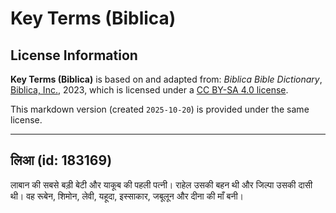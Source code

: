 # Key Terms (Biblica)

## License Information

**Key Terms (Biblica)** is based on and adapted from: _Biblica Bible Dictionary_, [Biblica, Inc.](https://www.biblica.com/), 2023, which is licensed under a [CC BY-SA 4.0 license](https://creativecommons.org/licenses/by-sa/4.0/legalcode.en).

This markdown version (created `2025-10-20`) is provided under the same license.



--------------------------------

## लिआ (id: 183169)

लाबान की सबसे बड़ी बेटी और याकूब की पहली पत्नी। राहेल उसकी बहन थी और जिल्पा उसकी दासी थी। वह रूबेन, शिमोन, लेवी, यहूदा, इस्साकार, जबूलून और दीना की माँ बनी।


